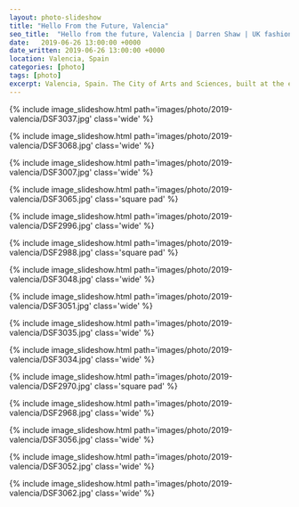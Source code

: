 ```yaml
---
layout: photo-slideshow
title: "Hello From the Future, Valencia"
seo_title:  "Hello from the future, Valencia | Darren Shaw | UK fashion, portrait and model photographer | Winchester, Southampton, Portsmouth, Hampshire"
date:   2019-06-26 13:00:00 +0000
date_written: 2019-06-26 13:00:00 +0000
location: Valencia, Spain
categories: [photo]
tags: [photo]
excerpt: Valencia, Spain. The City of Arts and Sciences, built at the end of what was once the river Turia.
---
```

{% include image_slideshow.html path='images/photo/2019-valencia/DSF3037.jpg' class='wide' %}

{% include image_slideshow.html path='images/photo/2019-valencia/DSF3068.jpg' class='wide' %}

{% include image_slideshow.html path='images/photo/2019-valencia/DSF3007.jpg' class='wide' %}

{% include image_slideshow.html path='images/photo/2019-valencia/DSF3065.jpg' class='square pad' %}

{% include image_slideshow.html path='images/photo/2019-valencia/DSF2996.jpg' class='wide' %}

{% include image_slideshow.html path='images/photo/2019-valencia/DSF2988.jpg' class='square pad' %}

{% include image_slideshow.html path='images/photo/2019-valencia/DSF3048.jpg' class='wide' %}

{% include image_slideshow.html path='images/photo/2019-valencia/DSF3051.jpg' class='wide' %}

{% include image_slideshow.html path='images/photo/2019-valencia/DSF3035.jpg' class='wide' %}

{% include image_slideshow.html path='images/photo/2019-valencia/DSF3034.jpg' class='wide' %}

{% include image_slideshow.html path='images/photo/2019-valencia/DSF2970.jpg' class='square pad' %}

{% include image_slideshow.html path='images/photo/2019-valencia/DSF2968.jpg' class='wide' %}

{% include image_slideshow.html path='images/photo/2019-valencia/DSF3056.jpg' class='wide' %}

{% include image_slideshow.html path='images/photo/2019-valencia/DSF3052.jpg' class='wide' %}

{% include image_slideshow.html path='images/photo/2019-valencia/DSF3062.jpg' class='wide' %}
